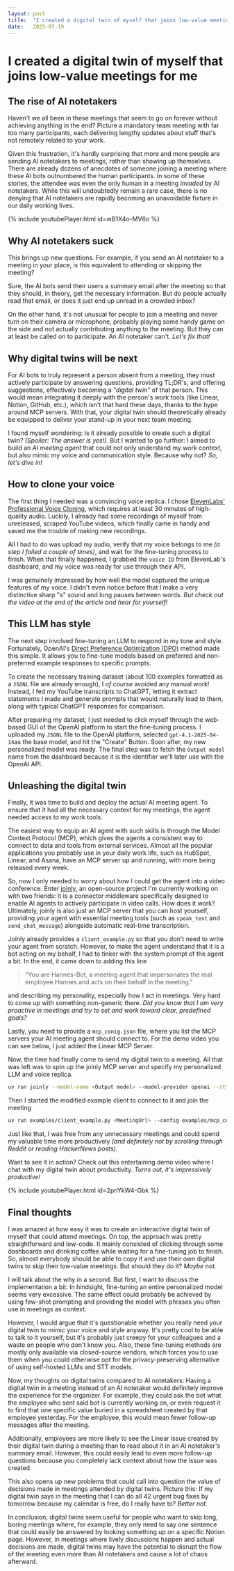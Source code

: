 ```yaml
---
layout: post
title:  "I created a digital twin of myself that joins low-value meetings for me"
date:   2025-07-19 
---
```


# **I created a digital twin of myself that joins low-value meetings for me**

## The rise of AI notetakers

Haven't we all been in these meetings that seem to go on forever without achieving anything in the end? Picture a mandatory team meeting with far too many participants, each delivering lengthy updates about stuff that's not remotely related to your work.

Given this frustration, it's hardly surprising that more and more people are sending AI notetakers to meetings, rather than showing up themselves. There are already dozens of anecdotes of someone joining a meeting where these AI bots outnumbered the human participants. In some of these stories, the attendee was even the only human in a meeting *invaded* by AI notetakers. While this will undoubtedly remain a rare case, there is no denying that AI notetakers are rapidly becoming an unavoidable fixture in our daily working lives.

{% include youtubePlayer.html id=wB1X4o-MV6o %}

## Why AI notetakers suck

This brings up new questions. For example, if you send an AI notetaker to a meeting in your place, is this equivalent to attending or skipping the meeting? 

Sure, the AI bots send their users a summary email after the meeting so that they should, in theory, get the necessary information. But do people actually read that email, or does it just end up unread in a crowded inbox? 

On the other hand, it's not unusual for people to join a meeting and never turn on their camera or microphone, probably playing some handy game on the side and not actually contributing anything to the meeting. But they can at least be called on to participate. An AI notetaker can't. *Let's fix that!*

## Why digital twins will be next

For AI bots to truly represent a person absent from a meeting, they must actively participate by answering questions, providing TL;DR's, and offering suggestions, effectively becoming a *"digital twin"* of that person. This would mean integrating it deeply with the person's work tools (like Linear, Notion, GitHub, etc.), which isn't that hard these days, thanks to the hype around MCP servers. With that, your digital twin should theoretically already be equipped to deliver your stand-up in your next team meeting.

I found myself wondering: Is it already possible to create such a digital twin? *(Spoiler: The answer is yes!)*. But I wanted to go further: I aimed to build an *AI meeting agent* that could not only understand my work context, but also mimic my voice and communication style. Because why not? *So, let's dive in!*

## How to clone your voice

The first thing I needed was a convincing voice replica. I chose [ElevenLabs' Professional Voice Cloning](https://elevenlabs.io/docs/product-guides/voices/voice-cloning/professional-voice-cloning), which requires at least 30 minutes of high-quality audio. Luckily, I already had some recordings of myself from unreleased, scraped YouTube videos, which finally came in handy and saved me the trouble of making new recordings.

All I had to do was upload my audio, verify that my voice belongs to me *(a step I failed a couple of times)*, and wait for the fine-tuning process to finish. When that finally happened, I grabbed the `voice ID` from ElevenLab's dashboard, and my voice was ready for use through their API.

I was genuinely impressed by how well the model captured the unique features of my voice. I didn't even notice before that I make a very distinctive sharp "s" sound and long pauses between words. *But check out the video at the end of the article and hear for yourself!*

## This LLM has style 

The next step involved fine-tuning an LLM to respond in my tone and style. Fortunately, OpenAI's [Direct Preference Optimization (DPO)](https://platform.openai.com/docs/guides/direct-preference-optimization) method made this simple. It allows you to fine-tune models based on preferred and non-preferred example responses to specific prompts.

To create the necessary training dataset (about $100$ examples formatted as a `JSONL` file are already enough), I *of course* avoided any manual work! Instead, I fed my YouTube transcripts to ChatGPT, letting it extract statements I made and generate prompts that would naturally lead to them, along with typical ChatGPT responses for comparison.

After preparing my dataset, I just needed to click myself through the web-based GUI of the OpenAI platform to start the fine-tuning process. I uploaded my `JSONL` file to the OpenAI platform, selected `gpt-4.1-2025-04-14`as the base model, and hit the "Create" Button. Soon after, my new personalized model was ready. The final step was to fetch the `Output model` name from the dashboard because it is the identifier we'll later use with the OpenAI API.

## Unleashing the digital twin

Finally, it was time to build and deploy the actual AI meeting agent. To ensure that it had all the necessary context for my meetings, the agent needed access to my work tools.

The easiest way to equip an AI agent with such skills is through the Model Context Protocol (MCP), which gives the agents a consistent way to connect to data and tools from external services. Almost all the popular applications you probably use in your daily work life, such as HubSpot, Linear, and Asana, have an MCP server up and running, with more being released every week.

So, now I only needed to worry about how I could get the agent into a video conference. Enter [joinly](https://github.com/joinly-ai/joinly), an open-source project I'm currently working on with two friends: It is a connector middleware specifically designed to enable AI agents to actively participate in video calls. How does it work? Ultimately, joinly is also just an MCP server that you can host yourself, providing your agent with essential meeting tools (such as `speak_text` and `send_chat_message`) alongside automatic real-time transcription.

Joinly already provides a `client_example.py` so that you don't need to write your agent from scratch. However, to make the agent understand that it is a bot acting on my behalf, I had to tinker with the system prompt of the agent a bit. In the end, it came down to adding this line

> "You are Hannes-Bot, a meeting agent that impersonates the real employee Hannes and acts on their behalf in the meeting."

and describing my personality, especially how I act in meetings. Very hard to come up with something non-generic there. *Did you know that I am very proactive in meetings and try to set and work toward clear, predefined goals?* 

Lastly, you need to provide a `mcp_conig.json` file, where you list the MCP servers your AI meeting agent should connect to. For the demo video you can see below, I just added the Linear MCP Server. 

Now, the time had finally come to send my digital twin to a meeting. All that was left was to spin up the joinly MCP server and specify my personalized LLM and voice replica.

```bash
uv run joinly --model-name <Output model> --model-provider openai --stt <STTProvider> --tts elevenlabs --tts-arg voice_id=<Voice ID>
```

Then I started the modified example client to connect to it and join the meeting

```bash
uv run examples/client_example.py <MeetingUrl> --config examples/mcp_config.json
```

Just like that, I was free from any unnecessary meetings and could spend my valuable time more productively *(and definitely not by scrolling through Reddit or reading HackerNews posts).*

Want to see it in action? Check out this entertaining demo video where I chat with my digital twin about productivity. *Turns out, it's impressively productive!*

{% include youtubePlayer.html id=2pnYkW4-Gbk %}

## Final thoughts

I was amazed at how easy it was to create an interactive digital twin of myself that could attend meetings. On top, the approach was pretty straightforward and low-code. It mainly consisted of clicking through some dashboards and drinking coffee while waiting for a fine-tuning job to finish. So, almost everybody should be able to copy it and use their own digital twins to skip their low-value meetings. But should they do it? *Maybe not.* 

I will talk about the why in a second. But first, I want to discuss the implementation a bit: In hindsight, fine-tuning an entire personalized model seems very excessive. The same effect could probably be achieved by using few-shot prompting and providing the model with phrases you often use in meetings as context.

However, I would argue that it's questionable whether you really need your digital twin to mimic your voice and style anyway. It's pretty cool to be able to talk to it yourself, but it's probably just creepy for your colleagues and a waste on people who don't know you. Also, these fine-tuning methods are mostly only available via closed-source vendors, which forces you to use them when you could otherwise opt for the privacy-preserving alternative of using self-hosted LLMs and STT models.

Now, my thoughts on digital twins compared to AI notetakers: Having a digital twin in a meeting instead of an AI notetaker would definitely improve the experience for the organizer. For example, they could ask the bot what the employee who sent said bot is currently working on, or even request it to find that one specific value buried in a spreadsheet created by that employee yesterday. For the employee, this would mean fewer follow-up messages after the meeting.

Additionally, employees are more likely to see the Linear issue created by their digital twin during a meeting than to read about it in an AI notetaker's summary email. However, this could easily lead to even more follow-up questions because you completely lack context about how the issue was created.

This also opens up new problems that could call into question the value of decisions made in meetings attended by digital twins. Picture this: If my digital twin says in the meeting that I can do all $42$ urgent bug fixes by tomorrow because my calendar is free, do I really have to? *Better not.*

In conclusion, digital twins seem useful for people who want to skip long, boring meetings where, for example, they only need to say one sentence that could easily be answered by looking something up on a specific Notion page. However, in meetings where lively discussions happen and actual decisions are made, digital twins may have the potential to disrupt the flow of the meeting even more than AI notetakers and cause a lot of chaos afterward.



